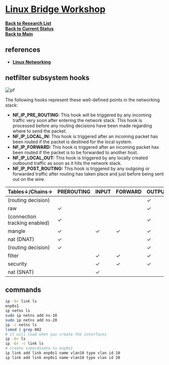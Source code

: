 # **[Linux Bridge Workshop](https://www.youtube.com/watch?v=Ga_mAaKpKdk)**


**[Back to Research List](../../../../../../../research_list.md)**\
**[Back to Current Status](../../../../../../../../development/status/weekly/current_status.md)**\
**[Back to Main](../../../../../../../../README.md)**

## references

- **[Linux Networking](https://www.youtube.com/watch?v=oVu0O0UMBCc&list=PLmZU6NElARbZtvrVbfz9rVpWRt5HyCeO7)**
## netfilter subsystem hooks
![pf](https://people.netfilter.org/pablo/nf-hooks.png)

The following hooks represent these well-defined points in the networking stack:

- **NF_IP_PRE_ROUTING:** This hook will be triggered by any incoming traffic very soon after entering the network stack. This hook is processed before any routing decisions have been made regarding where to send the packet.
- **NF_IP_LOCAL_IN:** This hook is triggered after an incoming packet has been routed if the packet is destined for the local system.
- **NF_IP_FORWARD:** This hook is triggered after an incoming packet has been routed if the packet is to be forwarded to another host.
- **NF_IP_LOCAL_OUT:** This hook is triggered by any locally created outbound traffic as soon as it hits the network stack.
- **NF_IP_POST_ROUTING:** This hook is triggered by any outgoing or forwarded traffic after routing has taken place and just before being sent out on the wire.

| Tables↓/Chains→               | PREROUTING | INPUT | FORWARD | OUTPUT | POSTROUTING |
|-------------------------------|------------|-------|---------|--------|-------------|
| (routing decision)            |            |       |         | ✓      |             |
| raw                           | ✓          |       |         | ✓      |             |
| (connection tracking enabled) | ✓          |       |         | ✓      |             |
| mangle                        | ✓          | ✓     | ✓       | ✓      | ✓           |
| nat (DNAT)                    | ✓          |       |         | ✓      |             |
| (routing decision)            | ✓          |       |         | ✓      |             |
| filter                        |            | ✓     | ✓       | ✓      |             |
| security                      |            | ✓     | ✓       | ✓      |             |
| nat (SNAT)                    |            | ✓     |         |        | ✓           |


## commands 

```bash
ip -br link ls
enp0s1
ip netns ls
sudo ip netns add ns-10
sudo ip netns add ns-20
ip -c netns ls
lsmod | grep 802
# it will load when you create the interfaces
ip -br ls
ip -br -c link ls
# create subordinate to enp0s1
ip link add link enp0s1 name vlan10 type vlan id 10
ip link add link enp0s1 name vlan10 type vlan id 20
